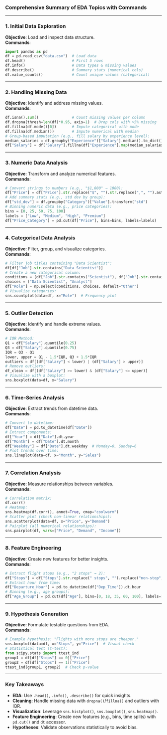 ### **Comprehensive Summary of EDA Topics with Commands**

---

### **1. Initial Data Exploration**

**Objective**: Load and inspect data structure.  
**Commands**:

```python
import pandas as pd
df = pd.read_csv("data.csv")  # Load data
df.head()                     # First 5 rows
df.info()                     # Data types & missing values
df.describe()                 # Summary stats (numerical cols)
df.value_counts()             # Count unique values (categorical)
```

---

### **2. Handling Missing Data**

**Objective**: Identify and address missing values.  
**Commands**:

```python
df.isna().sum()               # Count missing values per column
df.dropna(thresh=len(df)*0.95, axis=1)  # Drop cols with >5% missing
df.fillna(df.mode()[0])       # Impute categorical with mode
df.fillna(df.median())        # Impute numerical with median
# Group-based imputation (e.g., fill salary by experience level):
median_salaries = df.groupby("Experience")["Salary"].median().to_dict()
df["Salary"] = df["Salary"].fillna(df["Experience"].map(median_salaries))
```

---

### **3. Numeric Data Analysis**

**Objective**: Transform and analyze numerical features.  
**Commands**:

```python
# Convert strings to numbers (e.g., "$1,000" → 1000):
df["Price"] = df["Price"].str.replace("$", "").str.replace(",", "").astype(float)
# Add summary stats (e.g., std dev by group):
df["std_dev"] = df.groupby("Category")["Value"].transform("std")
# Binning numeric data (e.g., price categories):
bins = [0, 25, 50, 75, 100]
labels = ["Low", "Medium", "High", "Premium"]
df["Price_Category"] = pd.cut(df["Price"], bins=bins, labels=labels)
```

---

### **4. Categorical Data Analysis**

**Objective**: Filter, group, and visualize categories.  
**Commands**:

```python
# Filter job titles containing "Data Scientist":
df[df["Job"].str.contains("Data Scientist")]
# Create a new categorical column:
conditions = [df["Job"].str.contains("Scientist"), df["Job"].str.contains("Analyst")]
choices = ["Data Scientist", "Analyst"]
df["Role"] = np.select(conditions, choices, default="Other")
# Visualize categories:
sns.countplot(data=df, x="Role")  # Frequency plot
```

---

### **5. Outlier Detection**

**Objective**: Identify and handle extreme values.  
**Commands**:

```python
# IQR Method:
Q1 = df["Salary"].quantile(0.25)
Q3 = df["Salary"].quantile(0.75)
IQR = Q3 - Q1
lower, upper = Q1 - 1.5*IQR, Q3 + 1.5*IQR
outliers = df[(df["Salary"] < lower) | (df["Salary"] > upper)]
# Remove outliers:
df_clean = df[(df["Salary"] >= lower) & (df["Salary"] <= upper)]
# Visualize with a boxplot:
sns.boxplot(data=df, x="Salary")
```

---

### **6. Time-Series Analysis**

**Objective**: Extract trends from datetime data.  
**Commands**:

```python
# Convert to datetime:
df["Date"] = pd.to_datetime(df["Date"])
# Extract components:
df["Year"] = df["Date"].dt.year
df["Month"] = df["Date"].dt.month
df["Weekday"] = df["Date"].dt.weekday  # Monday=0, Sunday=6
# Plot trends over time:
sns.lineplot(data=df, x="Month", y="Sales")
```

---

### **7. Correlation Analysis**

**Objective**: Measure relationships between variables.  
**Commands**:

```python
# Correlation matrix:
df.corr()
# Heatmap:
sns.heatmap(df.corr(), annot=True, cmap="coolwarm")
# Scatter plot (check non-linear relationships):
sns.scatterplot(data=df, x="Price", y="Demand")
# Pairplot (all numerical relationships):
sns.pairplot(df, vars=["Price", "Demand", "Income"])
```

---

### **8. Feature Engineering**

**Objective**: Create new features for better insights.  
**Commands**:

```python
# Extract flight stops (e.g., "2 stops" → 2):
df["Stops"] = df["Stops"].str.replace(" stops", "").replace("non-stop", "0").astype(int)
# Extract hour from time:
df["Departure_Hour"] = pd.to_datetime(df["Dep_Time"]).dt.hour
# Binning (e.g., age groups):
df["Age_Group"] = pd.cut(df["Age"], bins=[0, 18, 35, 60, 100], labels=["Child", "Young", "Adult", "Senior"])
```

---

### **9. Hypothesis Generation**

**Objective**: Formulate testable questions from EDA.  
**Commands**:

```python
# Example hypothesis: "Flights with more stops are cheaper."
sns.boxplot(data=df, x="Stops", y="Price")  # Visual check
# Statistical test (t-test):
from scipy.stats import ttest_ind
group1 = df[df["Stops"] == 0]["Price"]
group2 = df[df["Stops"] == 1]["Price"]
ttest_ind(group1, group2)  # Check p-value
```

---

### **Key Takeaways**

- **EDA**: Use `.head()`, `.info()`, `.describe()` for quick insights.
- **Cleaning**: Handle missing data with `dropna()`/`fillna()` and outliers with IQR.
- **Visualization**: Leverage `sns.histplot()`, `sns.boxplot()`, `sns.heatmap()`.
- **Feature Engineering**: Create new features (e.g., bins, time splits) with `pd.cut()` and `dt` accessor.
- **Hypotheses**: Validate observations statistically to avoid bias.

